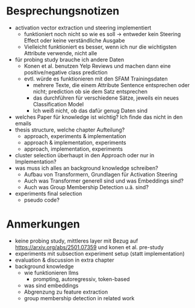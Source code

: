 # Besprechungsnotizen

- activation vector extraction und steering implementiert
	- funktioniert noch nicht so wie es soll -> entweder kein Steering Effect oder keine verständliche Ausgabe
	- Vielleicht funktioniert es besser, wenn ich nur die wichtigsten Attribute verwende, nicht alle
- für probing study brauche ich andere Daten
	- Konen et al. benutzen Yelp Reviews und machen dann eine positive/negative class prediction
	- evtl. würde es funktionieren mit den SFAM Trainingsdaten
		- mehrere Texte, die einem Attribute Sentence entsprechen oder nicht; prediction ob sie dem Satz entsprechen
		- das durchführen für verschiedene Sätze, jeweils ein neues Classification Model
		- Ich weiß nicht, ob das dafür genug Daten sind
- welches Paper für knowledge ist wichtig? Ich finde das nicht in den emails
- thesis structure, welche chapter Aufteilung?
	- approach, experiments & implementation
	- approach & implementation, experiments
	- approach, implementation, experiments
- cluster selection überhaupt in den Approach oder nur in Implementation?
- was muss ich alles an background knowledge schreiben?
	- Aufbau von Transformern, Grundlagen für Activation Steering
	- Auch was Transformer generell sind und was Embeddings sind?
	- Auch was Group Membership Detection u.ä. sind?
- experiments final selection
	- pseudo code?

# Anmerkungen
- keine probing study, mittleres layer mit Bezug auf https://arxiv.org/abs/2501.07359 und konen et al. pre-study
- experiments mit subsection experiment setup (statt implementation)
- evaluation & discussion in extra chapter
- background knowledge
	- wie funktionieren llms
		- prompting, autoregressiv, token-based
	- was sind embeddings
	- Abgrenzung zu feature extraction
	- group membership detection in related work